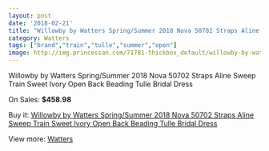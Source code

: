 ```yaml
---
layout: post
date: '2018-02-21'
title: "Willowby by Watters Spring/Summer 2018 Nova 50702 Straps Aline Sweep Train Sweet Ivory Open Back Beading Tulle Bridal Dress"
category: Watters
tags: ["brand","train","tulle","summer","open"]
image: http://img.princessan.com/71781-thickbox_default/willowby-by-watters-spring-summer-2018-nova-50702-straps-aline-sweep-train-sweet-ivory-open-back-beading-tulle-bridal-dress.jpg
---
```

Willowby by Watters Spring/Summer 2018 Nova 50702 Straps Aline Sweep Train Sweet Ivory Open Back Beading Tulle Bridal Dress

On Sales: **$458.98**
<a href="https://www.princessan.com/en/watters/30212-willowby-by-watters-spring-summer-2018-nova-50702-straps-aline-sweep-train-sweet-ivory-open-back-beading-tulle-bridal-dress.html"><amp-img layout="responsive" width="600" height="600" src="//img.princessan.com/71781-thickbox_default/willowby-by-watters-spring-summer-2018-nova-50702-straps-aline-sweep-train-sweet-ivory-open-back-beading-tulle-bridal-dress.jpg" alt="Willowby by Watters Spring/Summer 2018 Nova 50702 Straps Aline Sweep Train Sweet Ivory Open Back Beading Tulle Bridal Dress 0" /></a>
<a href="https://www.princessan.com/en/watters/30212-willowby-by-watters-spring-summer-2018-nova-50702-straps-aline-sweep-train-sweet-ivory-open-back-beading-tulle-bridal-dress.html"><amp-img layout="responsive" width="600" height="600" src="//img.princessan.com/71787-thickbox_default/willowby-by-watters-spring-summer-2018-nova-50702-straps-aline-sweep-train-sweet-ivory-open-back-beading-tulle-bridal-dress.jpg" alt="Willowby by Watters Spring/Summer 2018 Nova 50702 Straps Aline Sweep Train Sweet Ivory Open Back Beading Tulle Bridal Dress 1" /></a>
<a href="https://www.princessan.com/en/watters/30212-willowby-by-watters-spring-summer-2018-nova-50702-straps-aline-sweep-train-sweet-ivory-open-back-beading-tulle-bridal-dress.html"><amp-img layout="responsive" width="600" height="600" src="//img.princessan.com/71786-thickbox_default/willowby-by-watters-spring-summer-2018-nova-50702-straps-aline-sweep-train-sweet-ivory-open-back-beading-tulle-bridal-dress.jpg" alt="Willowby by Watters Spring/Summer 2018 Nova 50702 Straps Aline Sweep Train Sweet Ivory Open Back Beading Tulle Bridal Dress 2" /></a>
<a href="https://www.princessan.com/en/watters/30212-willowby-by-watters-spring-summer-2018-nova-50702-straps-aline-sweep-train-sweet-ivory-open-back-beading-tulle-bridal-dress.html"><amp-img layout="responsive" width="600" height="600" src="//img.princessan.com/71785-thickbox_default/willowby-by-watters-spring-summer-2018-nova-50702-straps-aline-sweep-train-sweet-ivory-open-back-beading-tulle-bridal-dress.jpg" alt="Willowby by Watters Spring/Summer 2018 Nova 50702 Straps Aline Sweep Train Sweet Ivory Open Back Beading Tulle Bridal Dress 3" /></a>
<a href="https://www.princessan.com/en/watters/30212-willowby-by-watters-spring-summer-2018-nova-50702-straps-aline-sweep-train-sweet-ivory-open-back-beading-tulle-bridal-dress.html"><amp-img layout="responsive" width="600" height="600" src="//img.princessan.com/71784-thickbox_default/willowby-by-watters-spring-summer-2018-nova-50702-straps-aline-sweep-train-sweet-ivory-open-back-beading-tulle-bridal-dress.jpg" alt="Willowby by Watters Spring/Summer 2018 Nova 50702 Straps Aline Sweep Train Sweet Ivory Open Back Beading Tulle Bridal Dress 4" /></a>
<a href="https://www.princessan.com/en/watters/30212-willowby-by-watters-spring-summer-2018-nova-50702-straps-aline-sweep-train-sweet-ivory-open-back-beading-tulle-bridal-dress.html"><amp-img layout="responsive" width="600" height="600" src="//img.princessan.com/71783-thickbox_default/willowby-by-watters-spring-summer-2018-nova-50702-straps-aline-sweep-train-sweet-ivory-open-back-beading-tulle-bridal-dress.jpg" alt="Willowby by Watters Spring/Summer 2018 Nova 50702 Straps Aline Sweep Train Sweet Ivory Open Back Beading Tulle Bridal Dress 5" /></a>
<a href="https://www.princessan.com/en/watters/30212-willowby-by-watters-spring-summer-2018-nova-50702-straps-aline-sweep-train-sweet-ivory-open-back-beading-tulle-bridal-dress.html"><amp-img layout="responsive" width="600" height="600" src="//img.princessan.com/71782-thickbox_default/willowby-by-watters-spring-summer-2018-nova-50702-straps-aline-sweep-train-sweet-ivory-open-back-beading-tulle-bridal-dress.jpg" alt="Willowby by Watters Spring/Summer 2018 Nova 50702 Straps Aline Sweep Train Sweet Ivory Open Back Beading Tulle Bridal Dress 6" /></a>

Buy it: [Willowby by Watters Spring/Summer 2018 Nova 50702 Straps Aline Sweep Train Sweet Ivory Open Back Beading Tulle Bridal Dress](https://www.princessan.com/en/watters/30212-willowby-by-watters-spring-summer-2018-nova-50702-straps-aline-sweep-train-sweet-ivory-open-back-beading-tulle-bridal-dress.html "Willowby by Watters Spring/Summer 2018 Nova 50702 Straps Aline Sweep Train Sweet Ivory Open Back Beading Tulle Bridal Dress")

View more: [Watters](https://www.princessan.com/en/309-watters "Watters")